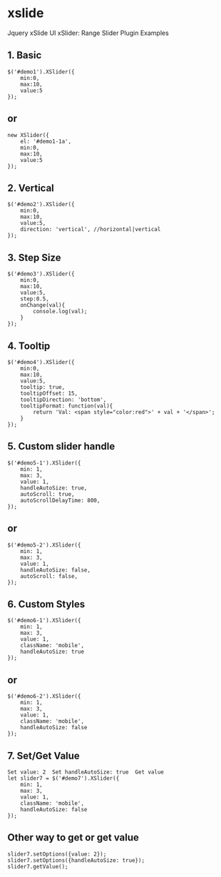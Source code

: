 # xslide
Jquery xSlide UI
xSlider: Range Slider Plugin Examples

## 1. Basic
```
$('#demo1').XSlider({
    min:0,
    max:10,
    value:5
});
```
## or
```
new XSlider({
    el: '#demo1-1a',
    min:0,
    max:10,
    value:5
});
```

## 2. Vertical
```
$('#demo2').XSlider({
    min:0,
    max:10,
    value:5,
    direction: 'vertical', //horizontal|vertical
});
```

## 3. Step Size
```
$('#demo3').XSlider({
    min:0,
    max:10,
    value:5,
    step:0.5,
    onChange(val){
        console.log(val);
    }
});
```

## 4. Tooltip
```
$('#demo4').XSlider({
    min:0,
    max:10,
    value:5,
    tooltip: true,
    tooltipOffset: 15,
    tooltipDirection: 'bottom',
    tooltipFormat: function(val){
        return 'Val: <span style="color:red">' + val + '</span>';
    }
});
```

## 5. Custom slider handle
```
$('#demo5-1').XSlider({
    min: 1,
    max: 3,
    value: 1,
    handleAutoSize: true,
    autoScroll: true,
    autoScrollDelayTime: 800,
});
```
## or
```
$('#demo5-2').XSlider({
    min: 1,
    max: 3,
    value: 1,
    handleAutoSize: false,
    autoScroll: false,
});
```

## 6. Custom Styles
```
$('#demo6-1').XSlider({
    min: 1,
    max: 3,
    value: 1,
    className: 'mobile',
    handleAutoSize: true
});
```
## or
```
$('#demo6-2').XSlider({
    min: 1,
    max: 3,
    value: 1,
    className: 'mobile',
    handleAutoSize: false
});
```
## 7. Set/Get Value
```
Set value: 2  Set handleAutoSize: true  Get value
let slider7 = $('#demo7').XSlider({
    min: 1,
    max: 3,
    value: 1,
    className: 'mobile',
    handleAutoSize: false
});
```
## Other way to get or get value
```
slider7.setOptions({value: 2});
slider7.setOptions({handleAutoSize: true});
slider7.getValue();
```
